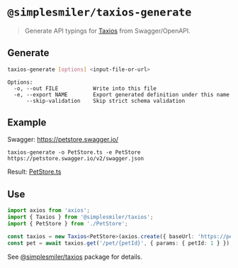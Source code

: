 # `@simplesmiler/taxios-generate`

> Generate API typings for [Taxios](https://github.com/simplesmiler/taxios/tree/master/packages/taxios) from Swagger/OpenAPI.

## Generate

```sh
taxios-generate [options] <input-file-or-url>
```

```
Options:
  -o, --out FILE           Write into this file
  -e, --export NAME        Export generated definition under this name
      --skip-validation    Skip strict schema validation
```

## Example

Swagger: https://petstore.swagger.io/

```
taxios-generate -o PetStore.ts -e PetStore https://petstore.swagger.io/v2/swagger.json
```

Result: [PetStore.ts](https://github.com/simplesmiler/taxios/blob/master/packages/taxios-sandbox/src/generated/PetStore.ts)

## Use

```ts
import axios from 'axios';
import { Taxios } from '@simplesmiler/taxios';
import { PetStore } from './PetStore';

const taxios = new Taxios<PetStore>(axios.create({ baseUrl: 'https://petstore.swagger.io/v2' }));
const pet = await taxios.get('/pet/{petId}', { params: { petId: 1 } });
```

See [@simplesmiler/taxios](https://github.com/simplesmiler/taxios/tree/master/packages/taxios) package for details.
